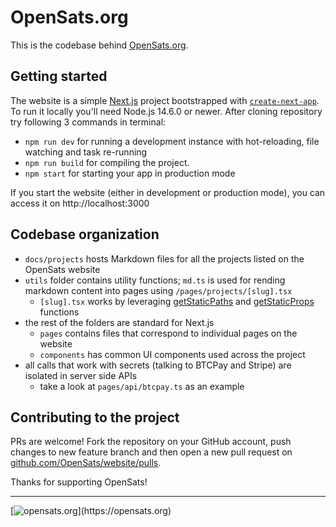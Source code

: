 # OpenSats.org

This is the codebase behind [OpenSats.org](https://opensats.org).

## Getting started

The website is a simple [Next.js](https://nextjs.org/) project bootstrapped with [`create-next-app`](https://github.com/vercel/next.js/tree/canary/packages/create-next-app). To run it locally you'll need Node.js 14.6.0 or newer. After cloning repository try following 3 commands in terminal:

  - `npm run dev` for running a development instance with hot-reloading, file watching and task re-running
  - `npm run build` for compiling the project.
  - `npm start` for starting your app in production mode

If you start the website (either in development or production mode), you can access it on http://localhost:3000

## Codebase organization

  - `docs/projects` hosts Markdown files for all the projects listed on the OpenSats website
  - `utils` folder contains utility functions; `md.ts` is used for rending markdown content into pages using `/pages/projects/[slug].tsx`
    - `[slug].tsx` works by leveraging [getStaticPaths](https://nextjs.org/docs/basic-features/data-fetching/get-static-paths) and [getStaticProps](https://nextjs.org/docs/basic-features/data-fetching/get-static-props) functions
  - the rest of the folders are standard for Next.js
    - `pages` contains files that correspond to individual pages on the website 
    - `components` has common UI components used across the project
  - all calls that work with secrets (talking to BTCPay and Stripe) are isolated in server side APIs
    - take a look at `pages/api/btcpay.ts` as an example

## Contributing to the project

PRs are welcome! Fork the repository on your GitHub account, push changes to new feature branch and then open a new pull request on [github.com/OpenSats/website/pulls](github.com/OpenSats/website/pulls).

Thanks for supporting OpenSats!

---

[![opensats.org](https://img.shields.io/badge/%3E__-OpenSats-rgb(249,115,22))](https://opensats.org)

